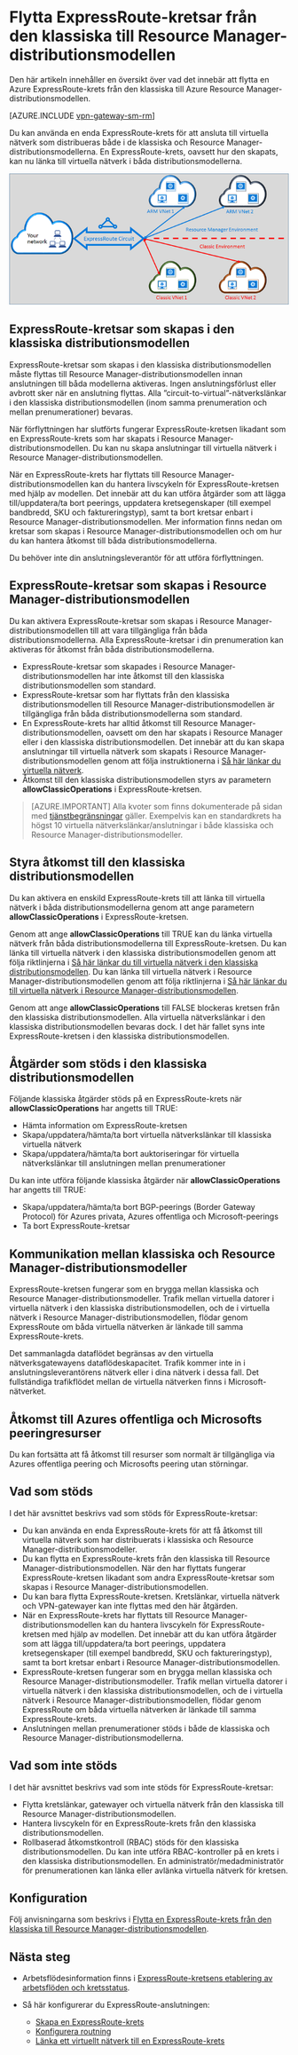 <properties
   pageTitle="Flytta ExpressRoute-kretsar från klassisk modell till Resource Manager | Microsoft Azure"
   description="Den här sidan innehåller en översikt över vad du behöver veta om att skapa en bryggning i klassiska och Resource Manager-distributionsmodeller."
   documentationCenter="na"
   services="expressroute"
   authors="ganesr"
   manager="carmonm"
   editor=""/>
<tags
   ms.service="expressroute"
   ms.devlang="na"
   ms.topic="get-started-article"
   ms.tgt_pltfrm="na"
   ms.workload="infrastructure-services"
   ms.date="06/20/2016"
   ms.author="ganesr"/>


# Flytta ExpressRoute-kretsar från den klassiska till Resource Manager-distributionsmodellen

Den här artikeln innehåller en översikt över vad det innebär att flytta en Azure ExpressRoute-krets från den klassiska till Azure Resource Manager-distributionsmodellen.

[AZURE.INCLUDE [vpn-gateway-sm-rm](../../includes/vpn-gateway-classic-rm-include.md)]

Du kan använda en enda ExpressRoute-krets för att ansluta till virtuella nätverk som distribueras både i de klassiska och Resource Manager-distributionsmodellerna. En ExpressRoute-krets, oavsett hur den skapats, kan nu länka till virtuella nätverk i båda distributionsmodellerna.

![En ExpressRoute-krets som länkar till virtuella nätverk via båda distributionsmodellerna](./media/expressroute-move/expressroute-move-1.png)

## ExpressRoute-kretsar som skapas i den klassiska distributionsmodellen

ExpressRoute-kretsar som skapas i den klassiska distributionsmodellen måste flyttas till Resource Manager-distributionsmodellen innan anslutningen till båda modellerna aktiveras. Ingen anslutningsförlust eller avbrott sker när en anslutning flyttas. Alla ”circuit-to-virtual”-nätverkslänkar i den klassiska distributionsmodellen (inom samma prenumeration och mellan prenumerationer) bevaras.

När förflyttningen har slutförts fungerar ExpressRoute-kretsen likadant som en ExpressRoute-krets som har skapats i Resource Manager-distributionsmodellen. Du kan nu skapa anslutningar till virtuella nätverk i Resource Manager-distributionsmodellen.

När en ExpressRoute-krets har flyttats till Resource Manager-distributionsmodellen kan du hantera livscykeln för ExpressRoute-kretsen med hjälp av modellen. Det innebär att du kan utföra åtgärder som att lägga till/uppdatera/ta bort peerings, uppdatera kretsegenskaper (till exempel bandbredd, SKU och faktureringstyp), samt ta bort kretsar enbart i Resource Manager-distributionsmodellen. Mer information finns nedan om kretsar som skapas i Resource Manager-distributionsmodellen och om hur du kan hantera åtkomst till båda distributionsmodellerna.

Du behöver inte din anslutningsleverantör för att utföra förflyttningen.

## ExpressRoute-kretsar som skapas i Resource Manager-distributionsmodellen

Du kan aktivera ExpressRoute-kretsar som skapas i Resource Manager-distributionsmodellen till att vara tillgängliga från båda distributionsmodellerna. Alla ExpressRoute-kretsar i din prenumeration kan aktiveras för åtkomst från båda distributionsmodellerna.

- ExpressRoute-kretsar som skapades i Resource Manager-distributionsmodellen har inte åtkomst till den klassiska distributionsmodellen som standard.
- ExpressRoute-kretsar som har flyttats från den klassiska distributionsmodellen till Resource Manager-distributionsmodellen är tillgängliga från båda distributionsmodellerna som standard.
- En ExpressRoute-krets har alltid åtkomst till Resource Manager-distributionsmodellen, oavsett om den har skapats i Resource Manager eller i den klassiska distributionsmodellen. Det innebär att du kan skapa anslutningar till virtuella nätverk som skapats i Resource Manager-distributionsmodellen genom att följa instruktionerna i [Så här länkar du virtuella nätverk](expressroute-howto-linkvnet-arm.md).
- Åtkomst till den klassiska distributionsmodellen styrs av parametern **allowClassicOperations** i ExpressRoute-kretsen.

>[AZURE.IMPORTANT] Alla kvoter som finns dokumenterade på sidan med [tjänstbegränsningar](../azure-subscription-service-limits.md) gäller. Exempelvis kan en standardkrets ha högst 10 virtuella nätverkslänkar/anslutningar i både klassiska och Resource Manager-distributionsmodeller.


## Styra åtkomst till den klassiska distributionsmodellen

Du kan aktivera en enskild ExpressRoute-krets till att länka till virtuella nätverk i båda distributionsmodellerna genom att ange parametern **allowClassicOperations** i ExpressRoute-kretsen.

Genom att ange **allowClassicOperations** till TRUE kan du länka virtuella nätverk från båda distributionsmodellerna till ExpressRoute-kretsen. Du kan länka till virtuella nätverk i den klassiska distributionsmodellen genom att följa riktlinjerna i [Så här länkar du till virtuella nätverk i den klassiska distributionsmodellen](expressroute-howto-linkvnet-classic.md). Du kan länka till virtuella nätverk i Resource Manager-distributionsmodellen genom att följa riktlinjerna i [Så här länkar du till virtuella nätverk i Resource Manager-distributionsmodellen](expressroute-howto-linkvnet-arm.md).

Genom att ange **allowClassicOperations** till FALSE blockeras kretsen från den klassiska distributionsmodellen. Alla virtuella nätverkslänkar i den klassiska distributionsmodellen bevaras dock. I det här fallet syns inte ExpressRoute-kretsen i den klassiska distributionsmodellen.

## Åtgärder som stöds i den klassiska distributionsmodellen

Följande klassiska åtgärder stöds på en ExpressRoute-krets när **allowClassicOperations** har angetts till TRUE:

 - Hämta information om ExpressRoute-kretsen
 - Skapa/uppdatera/hämta/ta bort virtuella nätverkslänkar till klassiska virtuella nätverk
 - Skapa/uppdatera/hämta/ta bort auktoriseringar för virtuella nätverkslänkar till anslutningen mellan prenumerationer

Du kan inte utföra följande klassiska åtgärder när **allowClassicOperations** har angetts till TRUE:

 - Skapa/uppdatera/hämta/ta bort BGP-peerings (Border Gateway Protocol) för Azures privata, Azures offentliga och Microsoft-peerings
 - Ta bort ExpressRoute-kretsar

## Kommunikation mellan klassiska och Resource Manager-distributionsmodeller

ExpressRoute-kretsen fungerar som en brygga mellan klassiska och Resource Manager-distributionsmodeller. Trafik mellan virtuella datorer i virtuella nätverk i den klassiska distributionsmodellen, och de i virtuella nätverk i Resource Manager-distributionsmodellen, flödar genom ExpressRoute om båda virtuella nätverken är länkade till samma ExpressRoute-krets.

Det sammanlagda dataflödet begränsas av den virtuella nätverksgatewayens dataflödeskapacitet. Trafik kommer inte in i anslutningsleverantörens nätverk eller i dina nätverk i dessa fall. Det fullständiga trafikflödet mellan de virtuella nätverken finns i Microsoft-nätverket.

## Åtkomst till Azures offentliga och Microsofts peeringresurser

Du kan fortsätta att få åtkomst till resurser som normalt är tillgängliga via Azures offentliga peering och Microsofts peering utan störningar.  

## Vad som stöds

I det här avsnittet beskrivs vad som stöds för ExpressRoute-kretsar:

 - Du kan använda en enda ExpressRoute-krets för att få åtkomst till virtuella nätverk som har distribuerats i klassiska och Resource Manager-distributionsmodeller.
 - Du kan flytta en ExpressRoute-krets från den klassiska till Resource Manager-distributionsmodellen. När den har flyttats fungerar ExpressRoute-kretsen likadant som andra ExpressRoute-kretsar som skapas i Resource Manager-distributionsmodellen.
 - Du kan bara flytta ExpressRoute-kretsen. Kretslänkar, virtuella nätverk och VPN-gatewayer kan inte flyttas med den här åtgärden.
 - När en ExpressRoute-krets har flyttats till Resource Manager-distributionsmodellen kan du hantera livscykeln för ExpressRoute-kretsen med hjälp av modellen. Det innebär att du kan utföra åtgärder som att lägga till/uppdatera/ta bort peerings, uppdatera kretsegenskaper (till exempel bandbredd, SKU och faktureringstyp), samt ta bort kretsar enbart i Resource Manager-distributionsmodellen.
 - ExpressRoute-kretsen fungerar som en brygga mellan klassiska och Resource Manager-distributionsmodeller. Trafik mellan virtuella datorer i virtuella nätverk i den klassiska distributionsmodellen, och de i virtuella nätverk i Resource Manager-distributionsmodellen, flödar genom ExpressRoute om båda virtuella nätverken är länkade till samma ExpressRoute-krets.
 - Anslutningen mellan prenumerationer stöds i både de klassiska och Resource Manager-distributionsmodellerna.

## Vad som inte stöds

I det här avsnittet beskrivs vad som inte stöds för ExpressRoute-kretsar:

 - Flytta kretslänkar, gatewayer och virtuella nätverk från den klassiska till Resource Manager-distributionsmodellen.
 - Hantera livscykeln för en ExpressRoute-krets från den klassiska distributionsmodellen.
 - Rollbaserad åtkomstkontroll (RBAC) stöds för den klassiska distributionsmodellen. Du kan inte utföra RBAC-kontroller på en krets i den klassiska distributionsmodellen. En administratör/medadministratör för prenumerationen kan länka eller avlänka virtuella nätverk för kretsen.

## Konfiguration

Följ anvisningarna som beskrivs i [Flytta en ExpressRoute-krets från den klassiska till Resource Manager-distributionsmodellen](expressroute-howto-move-arm.md).

## Nästa steg

- Arbetsflödesinformation finns i [ExpressRoute-kretsens etablering av arbetsflöden och kretsstatus](expressroute-workflows.md).
- Så här konfigurerar du ExpressRoute-anslutningen:

    - [Skapa en ExpressRoute-krets](expressroute-howto-circuit-arm.md)
    - [Konfigurera routning](expressroute-howto-routing-arm.md)
    - [Länka ett virtuellt nätverk till en ExpressRoute-krets](expressroute-howto-linkvnet-arm.md)



<!--HONumber=Sep16_HO3-->



